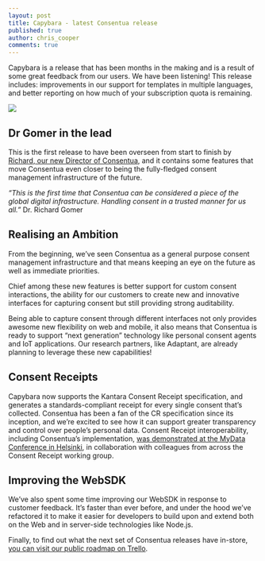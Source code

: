 ```yaml
---
layout: post
title: Capybara - latest Consentua release 
published: true
author: chris_cooper
comments: true
---
```


Capybara is a release that has been months in the making and is a result of some great feedback from our users. We have been listening!   This release includes: improvements in our support for templates in multiple languages, and better reporting on how much of your subscription quota is remaining.

<img class="img-center" src="{{ site.baseurl }}/public/post_imgs/2018-10-04-Capybara-latest-Consentua-release/capybara.jpg">

## Dr Gomer in the lead

This is the first release to have been overseen from start to finish by [Richard, our new Director of Consentua](https://www.kn-i.com/blog/privacy-expert-joins-knownow/), and it contains some features that move Consentua even closer to being the fully-fledged consent management infrastructure of the future. 

<cite>“This is the first time that Consentua can be considered a piece of the global digital infrastructure.  Handling consent in a trusted manner for us all.”</cite>   Dr. Richard Gomer

## Realising an Ambition

From the beginning, we’ve seen Consentua as a general purpose consent management infrastructure and that means keeping an eye on the future as well as immediate priorities.

Chief among these new features is better support for custom consent interactions, the ability for our customers to create new and innovative interfaces for capturing consent but still providing strong auditability. 

Being able to capture consent through different interfaces not only provides awesome new flexibility on web and mobile, it also means that Consentua is ready to support “next generation” technology like personal consent agents and IoT applications. Our research partners, like Adaptant, are already planning to leverage these new capabilities!

## Consent Receipts

Capybara now supports the Kantara Consent Receipt specification, and generates a standards-compliant receipt for every single consent that’s collected. Consentua has been a fan of the CR specification since its inception, and we’re excited to see how it can support greater transparency and control over people’s personal data. Consent Receipt interoperability, including Consentua’s implementation, [was demonstrated at the MyData Conference in Helsinki](https://www.youtube.com/watch?v=_bwXwnNaiZ8), in collaboration with colleagues from across the Consent Receipt working group.

## Improving the WebSDK

We’ve also spent some time improving our WebSDK in response to customer feedback. It’s faster than ever before, and under the hood we’ve refactored it to make it easier for developers to build upon and extend both on the Web and in server-side technologies like Node.js.


Finally, to find out what the next set of Consentua releases have in-store, [you can visit our public roadmap  on Trello](https://trello.com/b/AktQXrOh/consentua-roadmap).
